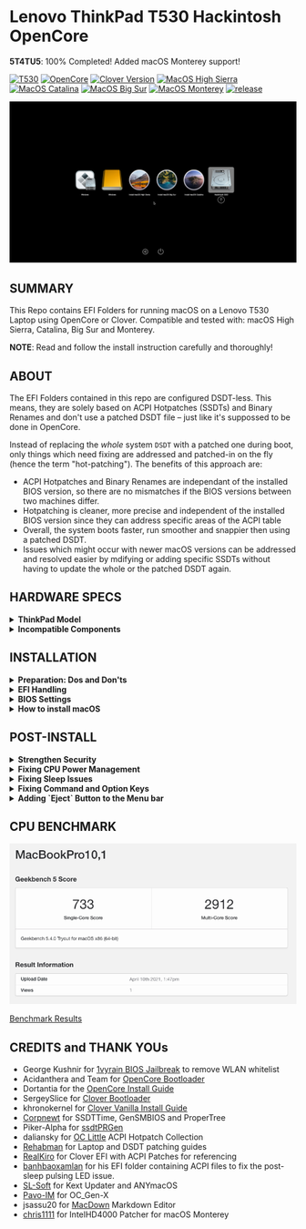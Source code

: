 # Lenovo ThinkPad T530 Hackintosh OpenCore

**5T4TU5**: 100% Completed! Added macOS Monterey support!

[![T530](https://img.shields.io/badge/ThinkPad-T530-informational.svg)](https://psref.lenovo.com/syspool/Sys/PDF/withdrawnbook/ThinkPad_T530.pdf)
[![OpenCore](https://img.shields.io/badge/OpenCore-0.7.2-important.svg)](https://github.com/acidanthera/OpenCorePkg/releases/latest)
[![Clover Version](https://img.shields.io/badge/Clover-r5138-important.svg)](https://github.com/CloverHackyColor/CloverBootloader/releases/tag/5134)
[![MacOS High Sierra](https://img.shields.io/badge/macOS-10.13.6-white.svg)](https://support.apple.com/kb/SP765?locale=en_US) 
[![MacOS Catalina](https://img.shields.io/badge/macOS-10.15.7-white.svg)](https://www.apple.com/li/macos/catalina/) 
[![MacOS Big Sur](https://img.shields.io/badge/macOS-11.5-white.svg)](https://www.apple.com/macos/big-sur/)
[![MacOS Monterey](https://img.shields.io/badge/macOS-12-white.svg)](https://www.apple.com/macos/monterey-preview/)
[![release](https://img.shields.io/badge/Download-latest-success.svg)](https://github.com/5T33Z0/Lenovo-T530-Hackinosh-OpenCore/releases)

![](https://github.com/5T33Z0/Lenovo-T530-Hackinosh-OpenCore/blob/main/Pics/BootPicker.png)

## SUMMARY

This Repo contains EFI Folders for running macOS on a Lenovo T530 Laptop using OpenCore or Clover. Compatible and tested with: macOS High Sierra, Catalina, Big Sur and Monterey.

**NOTE**: Read and follow the install instruction carefully and thoroughly!

## ABOUT

The EFI Folders contained in this repo are configured DSDT-less. This means, they are solely based on ACPI Hotpatches (SSDTs) and Binary Renames and don't use a patched DSDT file – just like it's suppossed to be done in OpenCore.

Instead of replacing the *whole* system `DSDT` with a patched one during boot, only things which need fixing are addressed and patched-in on the fly (hence the term "hot-patching"). The benefits of this approach are:

- ACPI Hotpatches and Binary Renames are independant of the installed BIOS version, so there are no mismatches if the BIOS versions between two machines differ.
- Hotpatching is cleaner, more precise and independent of the installed BIOS version since they can address specific areas of the ACPI table
- Overall, the system boots faster, run smoother and snappier then using a patched DSDT.
- Issues which might occur with newer macOS versions can be addressed and resolved easier by mdifying or adding specific SSDTs without having to update the whole or the patched DSDT again.

## HARDWARE SPECS
<details>
<summary><strong>ThinkPad Model</strong></summary>

### ThinkPad T530 Specs 
| Component           | Details                                       |
| ------------------: | :-------------------------------------------- |
| Model               | Lenovo ThinkPad T530, Model# 2429-62G         |
| BIOS Version        | 2.77, unlocked with 1vyRain                   |
| Processor           | Intel(r) Core i7 3630QM                       |
| Memory              | 16GB Samsung DDR3 1600MHz, Dual-Channel       |
| Hard Disk           | Samsung 840 Evo 250GB                         |
| Integrated Graphics | Intel(r) HD Graphics 4000                     |
| Display             | 15.6" HD+ TFT Display (1600x900 px)           |
| Audio               | Realtek ALC269VC Rev.3 (Layout-id:`29`)       |
| Ethernet            | Intel(r) 82579LM Gigabit Network Connection   |
| WIFI+BT             | Broadcom BCM94352HMB DW1550, 802.11 a/b/g/n/ac|
| Docking Stattion    | Lenovo ThinkPad 4338 Mini Dock plus Series 3  |
</details>
<details>
<summary><strong>Incompatible Components</strong></summary>

### Incompatible Hardware
- [ ] NVIDIA Optimus GPU is not supported by macOS and must be disabled in BIOS - otherwise no boot!
- [ ] Fingerprint Reader - model not supported by macOS
- [ ] VGA Port is n lnger supported by macOS: [Intel HD Graphics VGA Support](https://github.com/acidanthera/WhateverGreen/blob/master/Manual/FAQ.IntelHD.en.md#vga-support)
</details>

## INSTALLATION
<details>
<summary><strong>Preparation: Dos and Don'ts</strong></summary>

### Dos and Don'ts
Before you copy the EFI onto your system SSD/HDD, you should do the following:

- **Test it**: Test the EFI folder first using a FAT32 formatted USB Stick! Also perform an NVRAM reset prior to booting.
- **Integrated Graphics**: Three variants of T530 models with different display panels exist: `HD+` (including FullHD) and `HD` models. Both are using different identifiers:

	`AAPL,ig-platform-id 04006601` = HD+/FullHD ≥ 1600x900 px </br>
	`AAPL,ig-platform-id 03006601` = HD = 1366x768 px

	By default, the iGPU (Intel(R) HD 4000) is configured for T530 models with `HD+` and FullHD panels. If your model has an `HD` panel you need to select a different Framebuffer-Patch, which is included in the config but is disabled. To enable it, do the folowing:
	1. Go to `DeviceProperties` > `PciRoot(0x0)/Pci(0x2,0x0)`. 
	2. Disable the HD+ Frambuffer-Patch by placing a `#` in front of `PciRoot(0x0)/Pci(0x2,0x0)`.
	3. 	Next, enable "#PciRoot(0x0)/Pci(0x2,0x0) 1366x768 px" by deleting the leading `#` and the description after the bracket, so that it looks this: `PciRoot(0x0)/Pci(0x2,0x0)`.
	
	**HINT**: If your screen turns off during boot, you are using the wrong Framebuffer-Patch!
- **CPU**: The `SSDT-PM.aml` inside the ACPI Folder is for an **Intel i7 3630QM**. If you use a differnt CPU, disable it for now and create your own using `ssdtPRGEN` in Post-Install. (See 'Fixing CPU Power Management' in the 'Post-Install Section')
- **SMBIOS**: Create SMBIOS infos using GenSMBIOS and add the data to `PlatformInfo > Generic`. 
	- High Sierra and Catalina require `MacBookPro10,1`
	- Big Sur requires `MaBookPro11,1`
	- Monterey requires `MaBookPro11,4` – amongst other files and settings. That's why There's an extra `config_Monterey.plist` included.
- **Disabling System Integrity Protection (SIP)**: to Disable SIP, go to `NVRAM` > `Add` > `7C436110-AB2A-4BBB-A880-FE41995C9F82 `and change the value of `csr-active-config` according to the installes version of macOS
  - For High Sierra: `FF030000`
  - For Mojave/Catalina: `FF070000`
  - For Big Sur: `67080000`
  - For Monterey: `EF0F0000`

- **Wifi/Bluetooth**
  - Built-in Intel Wifi/Bluetooth may work. Have a look at [OpenIntelWireless](https://github.com/OpenIntelWireless) to check if your card is supported yet.
  - 3rd Party cards require the `1vyrain` jailbreak to unlock the BIOS in order to disable WLAN Whitelist (unless the 3rd party card is whitelisted)
  - Broadcom cards require an additional kext for Bluetooth. Either `BrcmFirmwareData.kext` in EFI > OC > Kexts which will be injected by OpenCore/Clover or
    `BrcmFirmwareRepo.kext` which needs to be installed into S/L/E since it cannot be injected by Bootloaders, but is a bit more efficient according to the documentation. But it also requires more effort to install when updating Kexts (that's why I am using `BrcmFirmwareData.kext` instead). **ATTENTION**: macOS Monterey cannot handle `BrcmBluetoothInjector.kext` and causes a boot loop so use `BlueToolFixup.kext` instead!
  - If you use a Wif/BT card from a different vendor than Broadcom replace the Kext(s) for networking for your device and update your config before trying to boot with this EFI.
- **Editing/Updating config files**: If you create Snapshots for the included config.plists using `ProperTree`, make sure to double-check the `Kernel` > `Add` Section afterwards for the following:
	- `config.plist` must not include `BlueToolFixup.kext`. If it is present after generating a Snapshot, disable it. 
	- `config_Monterey.plist` must not include `BrcmBluetoothInjector.kext`. If it is present after generating a Snapshot, disable it. 
- **Kexts**: 
	- `NoTouchID.kext` is no longer required for macOS 10.15.7 and beyond, so you can disable it (it's excluded from current releases anyway).
	- If you need additional Features like Sidecar, NighShift, Airplay to Mac or Universal Control you can try adding [Feature Unlock](https://github.com/acidanthera/FeatureUnlock) Kext.
- **Backlight Brightness Level tweaks**: 
  - Set boot-arg `applbkl=1` for reasonable maximum brightness level controlled by `WhateverGreen`. 
  - Set boot-arg `applbkl=0` for increased maximum brightness as defined in `SSDT-PNLF.aml`

</details>
<details>
<summary><strong>EFI Handling</strong></summary>

### EFI How To
0. Download the EFI Folder from the `Releases` Section on the right and unpack it
1. Read "Preparations" Section first
2. Rename the config file of your choice to "config.plist"
3. Mount the EFI
4. Replace EFI Folder
5. Restart
6. **IMPORTANT**: Perform a NVRAM Reset (in Bootpicker, hit Space Bar and select "Clean NVRAM")
7. Reboot again
8. Select macOS to boot. It's currently configured for running Catalina but there's an extra config file for running Monterey included. If you want to run Big Sur, use the default config, change `SystemProductName` to `MacBookPro11,1` and `csr-active-config` value accordingly. You can research a suitable/matching SMBIOS for your CPU on everymac.com.

</details>
<details>
<summary><strong>BIOS Settings</strong></summary>

### BIOS Settings
**Latest BIOS Version:** `2.77`
[**DOWNLOAD**](https://pcsupport.lenovo.com/us/en/products/laptops-and-netbooks/thinkpad-t-series-laptops/thinkpad-t530/downloads/ds029246?clickid=RhAUWZ1-exyLRCuwUx0Mo3ELUkERY-RmHTlwSg0&Program=3786&pid=269814&acid=ww%3Aaffiliate%3A74clty&cid=de%3Aaffiliate%3Axg02ds)

**CONFIG [TAB]**

* USB UEFI BIOS Support: `Enabled`
* USB 3.0 Mode: `Enabled`
* Display > Boot Display Device: `ThinkPad LCD`
* Display > OS Detection for NVIDIA Optimus: `Disabled`
* SATA > SATA Controller Mode: `XHCI`
* CPU > Core Multi-Processing: `Enabled`
* CPU > Intel (R) Hyper-Threading: `Enabled` (CPU must support it)

**SECURITY [TAB]**

* Security Chip: `Disabled`
* UEFI BIOS Update Options > Flash BIOS Updating by End-Users: `Enabled`
* UEFI BIOS Update Options > Secure Rollback Prevention: `Enabled`
* Memory Protection: `Enabled`
* Virtualization > Intel (R) Virtualization Technology: `Enabled` (Relevant for Windows only, disabled in macOS via `DisableIOMapper` Quirk)
* I/O Port Access (`Disable` the following devices/features):
	* Wireless WAN
	* ExpressCard Slot
	* eSATA Port
	* Fingerprint Reader
	* Antitheft and Computrace
	* Secure Boot: `Disabled`

**STARTUP [TAB]**

* Boot (Set the Order of Boot devices. Set HDD/SSD as first device)
* UEFI/Legacy Boot: `UEFI only`
* CSM Support: `Disabled`
* Boot Mode: `Quick`
* Boot Order Lock: `Enabled` Enable this *after* you've set-up the order of the Boot Drives. This prohibits `WindowsBootManager` from taking over the first slot of the boot drives.
</details>
<details>
<summary><strong>How to install macOS</strong></summary>

### Installing macOS
If you have already have macOS installed but want to perform a clean install, you can either download macOS from the App Store or use [**ANYmacOS**](https://www.sl-soft.de/en/anymacos/). It's a hassle-free App than can download macOS High Sierra, Catalina, Big Sur and Monterey and also create a USB Installer for you.

If you are on Windows or Linux follow the guide provided by [Dortania](https://dortania.github.io/OpenCore-Install-Guide/installer-guide/#making-the-installer)
</details>

## POST-INSTALL
<details>
<summary><strong>Strengthen Security</strong></summary>
Change the following settings to make your systm more secure:

- Change UEFI > APFS: `MinDate` and `MinVersion` from `-1` (disabled) to the correct values for the macOS version you are using. A list with the correct values for macOS High Sierra up to Big Sur can be found [here](https://github.com/acidanthera/OpenCorePkg/blob/master/Include/Acidanthera/Library/OcApfsLib.h).</br>

	**BACKGROUND**: OpenCore 0.7.2 introduced a new security feature which prevents loading the APFS driver if it does not match a specific Date and Version. If these values are left at their default `0`, your macOS partition will not show up in the Boot Picker unless macOS Big Sur or newer is installed since the APFS driver will not be loaded. For ease of use (and since I don't know which macOS you will be using) I've deactivated this feature. If you plan to setup a multiboot system running various iterations of macOS you probably should leave it at `-1`. Otherwise you won't be able to boot older OSes.

**NOTE**: You should test this setting first, booting from a USB Stick since it can prevent the system from booting.
</details>
<details>
<summary><strong>Fixing CPU Power Management</strong></summary>

### Fixing CPU Power Management 
1. Open Config
2. Enable the 2 Patches under "ACPI > Delete" (`Drop CpuPm` and `Drop Cpu0Ist`)
3. Save config and reboot
4. Install [ssdtPRGen](https://github.com/Piker-Alpha/ssdtPRGen.sh)
5. Open Terminal and type: sudo /Users/YOURUSERNAME/ssdtPRGen.sh
6. Go to Users/YOURUSERNAME/Library/ssdtPRGen. There you'll find an ssdt.aml
7. Rename `ssdt.aml` to `SSDT-PM.aml` and replace the one in EFI > OC > ACPI with it
8. In config, go to ACPI > Add and re-enable `SSDT-PM.aml` if it is disabled.
9. Disable the two patches from step 2 again.
10. Save config and reboot. 

CPU Power Management should work fine after that. Optionally, you can install Intel Power Gadget to check if the CPU runs within it's specs.

**NOTE 1**: Only necessarry if you use a differnt CPU than i7 3630QM </br>
**NOTE 2**: You can also add modifiers to the terminal command for building the SSDT. You can - for example - drop the low frequency from their default 1200 MHz to 900 MHz in 100 mHz increments, but no lower than that. Otherwise the system crashes during boot. I suggests you experiement with the modifiers a bit.</br>
**NOTE 3**: If you feel really confident and enthusiastic you could also re-enable XCPM. But in my experience the machine does not perform as good. You can follow this guide if you're so inclined: https://github.com/5T33Z0/Lenovo-T530-Hackinosh-OpenCore/blob/main/Guides/Enable%20XCPM.md
</details>
<details>
<summary><strong>Fixing Sleep Issues</strong></summary>

### Fixing Sleepimage
If you have issues with sleep, run the following commands in Terminal:

	sudo pmset hibernatemode 0
	sudo rm /var/vm/sleepimage
	sudo touch /var/vm/sleepimage
	sudo chflags uchg /var/vm/sleepimage
</details>
<details>
<summary><strong>Fixing Command and Option Keys</strong></summary>

### Fixing Command and Option Keys positions
By default, in macOS the [**ALT**] key is the [**CMD**] Key and the [**Windows**] Key is the [**Option Key**]. To switch them around, open System Settings > Keyboard. On the right there's a button for "Special Keys". Just switch the Option and Command keys to the opposite and everything's fine.
</details>
<details>
<summary><strong>Adding `Eject` Button to the Menu bar</strong></summary>

### Eject Button 
macOS locks the optical drive sometimes so that you can't open it with the physical eject button – even if no media is present. To fix this you have 2 Options.

- Option 1: Adding an Eject Button to the Menu Bar
	- Go to `System > Library > CoreService > Menu Extras` and double-click on `Eject.menu`. This adds an Eject Button to the Menu Bar.

- Option 2: Press and hold the `INS` button (right below the Power Button) until the Eject Icon appears on the screen and the CD tray opens.
</details>

## CPU BENCHMARK

![Screenshot](https://github.com/5T33Z0/Lenovo-T530-Hackinosh-OpenCore/blob/main/Pics/benchmark_latest.png)

[Benchmark Results](https://browser.geekbench.com/v5/cpu/9553877)

## CREDITS and THANK YOUs

- George Kushnir for [1vyrain BIOS Jailbreak](https://github.com/n4ru/1vyrain) to remove WLAN whitelist
- Acidanthera and Team for [OpenCore Bootloader](https://github.com/acidanthera/OpenCorePkg)
- Dortantia for the [OpenCore Install Guide](https://dortania.github.io/OpenCore-Install-Guide)
- SergeySlice for [Clover Bootloader](https://github.com/CloverHackyColor/CloverBootloader)
- khronokernel for [Clover Vanilla Install Guide](https://hackintosh.gitbook.io/-r-hackintosh-vanilla-desktop-guide/)
- [Corpnewt](https://github.com/corpnewt) for SSDTTime, GenSMBIOS and ProperTree
- Piker-Alpha for [ssdtPRGen](https://github.com/Piker-Alpha/ssdtPRGen.sh)
- daliansky for [OC Little](https://github.com/5T33Z0/OC-Little-Translated) ACPI Hotpatch Collection
- [Rehabman](https://github.com/RehabMan) for Laptop and DSDT patching guides
- [RealKiro](https://github.com/RealKiro/Hackintosh) for Clover EFI with ACPI Patches for referencing
- [banhbaoxamlan](https://github.com/banhbaoxamlan/X230-Hackintosh) for his EFI folder containing ACPI files to fix the post-sleep pulsing LED issue.
- [SL-Soft](https://www.sl-soft.de/software/) for Kext Updater and ANYmacOS
- [Pavo-IM](https://github.com/Pavo-IM/) for OC_Gen-X
- jsassu20 for [MacDown](https://macdown.uranusjr.com/) Markdown Editor
- [chris1111](https://github.com/chris1111/Patch-HD4000-Monterey) for IntelHD4000 Patcher for macOS Monterey
